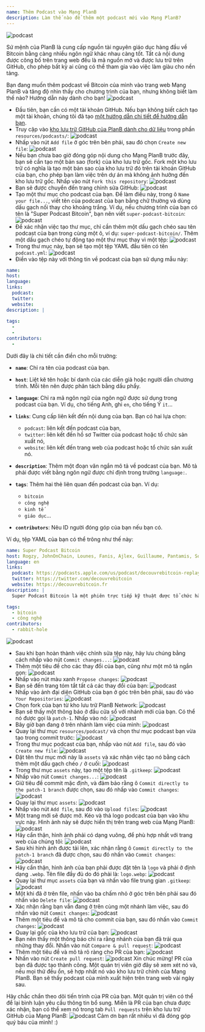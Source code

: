 ```yaml
---
name: Thêm Podcast vào Mạng PlanB
description: Làm thế nào để thêm một podcast mới vào Mạng PlanB?
---
```

![podcast](assets/cover.webp)

Sứ mệnh của PlanB là cung cấp nguồn tài nguyên giáo dục hàng đầu về Bitcoin bằng càng nhiều ngôn ngữ khác nhau càng tốt. Tất cả nội dung được công bố trên trang web đều là mã nguồn mở và được lưu trữ trên GitHub, cho phép bất kỳ ai cũng có thể tham gia vào việc làm giàu cho nền tảng.

Bạn đang muốn thêm podcast về Bitcoin của mình vào trang web Mạng PlanB và tăng độ nhìn thấy cho chương trình của bạn, nhưng không biết làm thế nào? Hướng dẫn này dành cho bạn!
![podcast](assets/01.webp)
- Đầu tiên, bạn cần có một tài khoản GitHub. Nếu bạn không biết cách tạo một tài khoản, chúng tôi đã tạo [một hướng dẫn chi tiết để hướng dẫn bạn](https://planb.network/tutorials/others/create-github-account).
- Truy cập vào [kho lưu trữ GitHub của PlanB dành cho dữ liệu](https://github.com/DecouvreBitcoin/sovereign-university-data/tree/dev/resources/podcasts) trong phần `resources/podcasts/`:
![podcast](assets/02.webp)
- Nhấp vào nút `Add file` ở góc trên bên phải, sau đó chọn `Create new file`:
![podcast](assets/03.webp)
- Nếu bạn chưa bao giờ đóng góp nội dung cho Mạng PlanB trước đây, bạn sẽ cần tạo một bản sao (fork) của kho lưu trữ gốc. Fork một kho lưu trữ có nghĩa là tạo một bản sao của kho lưu trữ đó trên tài khoản GitHub của bạn, cho phép bạn làm việc trên dự án mà không ảnh hưởng đến kho lưu trữ gốc. Nhấp vào nút `Fork this repository`:
![podcast](assets/04.webp)
- Bạn sẽ được chuyển đến trang chỉnh sửa GitHub:
![podcast](assets/05.webp)
- Tạo một thư mục cho podcast của bạn. Để làm điều này, trong ô `Name your file...`, viết tên của podcast của bạn bằng chữ thường và dùng dấu gạch nối thay cho khoảng trắng. Ví dụ, nếu chương trình của bạn có tên là "Super Podcast Bitcoin", bạn nên viết `super-podcast-bitcoin`:
![podcast](assets/06.webp)
- Để xác nhận việc tạo thư mục, chỉ cần thêm một dấu gạch chéo sau tên podcast của bạn trong cùng một ô, ví dụ: `super-podcast-bitcoin/`. Thêm một dấu gạch chéo tự động tạo một thư mục thay vì một tệp:
![podcast](assets/07.webp)
- Trong thư mục này, bạn sẽ tạo một tệp YAML đầu tiên có tên `podcast.yml`:
![podcast](assets/08.webp)
- Điền vào tệp này với thông tin về podcast của bạn sử dụng mẫu này:

```yaml
name: 
host: 
language: 
links:
  podcast: 
  twitter: 
  website: 
description: |
  
tags:
  - 
  - 
contributors:
  - 
```

Dưới đây là chi tiết cần điền cho mỗi trường:

- **`name`**: Chỉ ra tên của podcast của bạn.
- **`host`**: Liệt kê tên hoặc bí danh của các diễn giả hoặc người dẫn chương trình. Mỗi tên nên được phân tách bằng dấu phẩy.
- **`language`**: Chỉ ra mã ngôn ngữ của ngôn ngữ được sử dụng trong podcast của bạn. Ví dụ, cho tiếng Anh, ghi `en`, cho tiếng Ý `it`...

- **`links`**: Cung cấp liên kết đến nội dung của bạn. Bạn có hai lựa chọn:
	- `podcast`: liên kết đến podcast của bạn,
	- `twitter`: liên kết đến hồ sơ Twitter của podcast hoặc tổ chức sản xuất nó,
	- `website`: liên kết đến trang web của podcast hoặc tổ chức sản xuất nó.
- **`description`**: Thêm một đoạn văn ngắn mô tả về podcast của bạn. Mô tả phải được viết bằng ngôn ngữ được chỉ định trong trường `language:`.
- **`tags`**: Thêm hai thẻ liên quan đến podcast của bạn. Ví dụ:
    - `bitcoin`
    - `công nghệ`
    - `kinh tế`
    - `giáo dục`...

- **`contributors`**: Nêu ID người đóng góp của bạn nếu bạn có.

Ví dụ, tệp YAML của bạn có thể trông như thế này:

```yaml
name: Super Podcast Bitcoin
host: Rogzy, JohnOnChain, Lounes, Fanis, Ajlex, Guillaume, Pantamis, Sosthene, Loic
language: en
links:
  podcast: https://podcasts.apple.com/us/podcast/decouvrebitcoin-replay/id1693844092
  twitter: https://twitter.com/decouvrebitcoin
  website: https://decouvrebitcoin.fr
description: |
  Super Podcast Bitcoin là một phiên trực tiếp kỹ thuật được tổ chức hàng tuần trên Twitter để đi sâu vào giao thức Bitcoin, các giải pháp tầng hai, và tất cả những điều làm cho tâm trí bạn bùng nổ. Các MC Lounes, Pantamis, Loïc, và Sosthene sẽ trả lời câu hỏi của bạn và cung cấp chương trình kỹ thuật nhất về Bitcoin trên thế giới.

tags:
  - bitcoin
  - công nghệ
contributors:
  - rabbit-hole
```

![podcast](assets/09.webp)

- Sau khi bạn hoàn thành việc chỉnh sửa tệp này, hãy lưu chúng bằng cách nhấp vào nút `Commit changes...`:
![podcast](assets/10.webp)
- Thêm một tiêu đề cho các thay đổi của bạn, cũng như một mô tả ngắn gọn:
![podcast](assets/11.webp)
- Nhấp vào nút màu xanh `Propose changes`:
![podcast](assets/12.webp)
- Bạn sẽ đến trang tóm tắt tất cả các thay đổi của bạn:
![podcast](assets/13.webp)
- Nhấp vào ảnh đại diện GitHub của bạn ở góc trên bên phải, sau đó vào `Your Repositories`:
![podcast](assets/14.webp)
- Chọn fork của bạn từ kho lưu trữ PlanB Network:
![podcast](assets/15.webp)
- Bạn sẽ thấy một thông báo ở đầu cửa sổ với nhánh mới của bạn. Có thể nó được gọi là `patch-1`. Nhấp vào nó:
![podcast](assets/16.webp)
- Bây giờ bạn đang ở trên nhánh làm việc của mình:
![podcast](assets/17.webp)
- Quay lại thư mục `resources/podcast/` và chọn thư mục podcast bạn vừa tạo trong commit trước: ![podcast](assets/18.webp)
- Trong thư mục podcast của bạn, nhấp vào nút `Add file`, sau đó vào `Create new file`:
![podcast](assets/19.webp)
- Đặt tên thư mục mới này là `assets` và xác nhận việc tạo nó bằng cách thêm một dấu gạch chéo `/` ở cuối:
![podcast](assets/20.webp)
- Trong thư mục `assets` này, tạo một tệp tên là `.gitkeep`:
![podcast](assets/21.webp)
- Nhấp vào nút `Commit changes...`:
![podcast](assets/22.webp)
- Giữ tiêu đề commit mặc định, và đảm bảo rằng ô `Commit directly to the patch-1 branch` được chọn, sau đó nhấp vào `Commit changes`:
![podcast](assets/23.webp)
- Quay lại thư mục `assets`:
![podcast](assets/24.webp)
- Nhấp vào nút `Add file`, sau đó vào `Upload files`:
![podcast](assets/25.webp)
- Một trang mới sẽ được mở. Kéo và thả logo podcast của bạn vào khu vực này. Hình ảnh này sẽ được hiển thị trên trang web của Mạng PlanB: ![podcast](assets/26.webp)
- Hãy cẩn thận, hình ảnh phải có dạng vuông, để phù hợp nhất với trang web của chúng tôi: ![podcast](assets/27.webp)
- Sau khi hình ảnh được tải lên, xác nhận rằng ô `Commit directly to the patch-1 branch` đã được chọn, sau đó nhấn vào `Commit changes`: ![podcast](assets/28.webp)
- Hãy cẩn thận, hình ảnh của bạn phải được đặt tên là `logo` và phải ở định dạng `.webp`. Tên file đầy đủ do đó phải là: `logo.webp`: ![podcast](assets/29.webp)
- Quay lại thư mục `assets` của bạn và nhấn vào file trung gian `.gitkeep`: ![podcast](assets/30.webp)
- Một khi đã ở trên file, nhấn vào ba chấm nhỏ ở góc trên bên phải sau đó nhấn vào `Delete file`: ![podcast](assets/31.webp)
- Xác nhận rằng bạn vẫn đang ở trên cùng một nhánh làm việc, sau đó nhấn vào nút `Commit changes`: ![podcast](assets/32.webp)
- Thêm một tiêu đề và mô tả cho commit của bạn, sau đó nhấn vào `Commit changes`: ![podcast](assets/33.webp)
- Quay lại gốc của kho lưu trữ của bạn: ![podcast](assets/34.webp)
- Bạn nên thấy một thông báo chỉ ra rằng nhánh của bạn đã trải qua những thay đổi. Nhấn vào nút `Compare & pull request`: ![podcast](assets/35.webp)
- Thêm một tiêu đề và mô tả rõ ràng cho PR của bạn: ![podcast](assets/36.webp)
- Nhấn vào nút `Create pull request`: ![podcast](assets/37.webp)
Xin chúc mừng! PR của bạn đã được tạo thành công. Một quản trị viên giờ đây sẽ xem xét nó và, nếu mọi thứ đều ổn, sẽ hợp nhất nó vào kho lưu trữ chính của Mạng PlanB. Bạn sẽ thấy podcast của mình xuất hiện trên trang web vài ngày sau.

Hãy chắc chắn theo dõi tiến trình của PR của bạn. Một quản trị viên có thể để lại bình luận yêu cầu thông tin bổ sung. Miễn là PR của bạn chưa được xác nhận, bạn có thể xem nó trong tab `Pull requests` trên kho lưu trữ GitHub của Mạng PlanB: ![podcast](assets/38.webp)
Cảm ơn bạn rất nhiều vì đã đóng góp quý báu của mình! :)